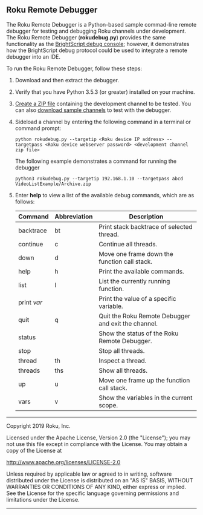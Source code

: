 ## Roku Remote Debugger

The Roku Remote Debugger is a Python-based sample commad-line remote debugger for testing and debugging Roku channels under development. The Roku Remote Debugger (**rokudebug.py**) provides the same functionality as the [BrightScript debug console](https://developer.roku.com/docs/developer-program/debugging/debugging-channels.md#brightscript-console-port-8085-commands); however, it demonstrates how the BrightScript debug protocol could be used to integrate a remote debugger into an IDE.

To run the Roku Remote Debugger, follow these steps: 

1. Download and then extract the debugger.

2. Verify that you have Python 3.5.3 (or greater) installed on your machine.

3. [Create a ZIP file](docs/developer-program/getting-started/hello-world.md#compressing-the-contents-of-the-hello-world-directory) containing the development channel to be tested. You can also [download sample channels](https://github.com/rokudev/samples) to test with the debugger.

4. Sideload a channel by entering the following command in a terminal or command prompt:

   `python rokudebug.py --targetip <Roku device IP address> --targetpass <Roku device webserver password> <development channel zip file>` 

   The following example demonstrates a command for running the debugger

   `python3 rokudebug.py --targetip 192.168.1.10 --targetpass abcd VideoListExample/Archive.zip`

5. Enter **help** to view a list of the available debug commands, which are as follows:

   | Command   | Abbreviation | Description                                         |
   | --------- | ------------ | --------------------------------------------------- |
   | backtrace | bt           | Print stack backtrace of selected thread.           |
   | continue  | c            | Continue all threads.                               |
   | down      | d            | Move one frame down the function call stack.        |
   | help      | h            | Print the available commands.                       |
   | list      | l            | List the currently running function.                |
   | print *var*     |              | Print the value of a specific variable.                      |
   | quit      | q            | Quit the Roku Remote Debugger and exit the channel. |
   | status    |              | Show the status of the Roku Remote Debugger.        |
   | stop      |              | Stop all threads.                                   |
   | thread    | th           | Inspect a thread.                                   |
   | threads   | ths          | Show all threads.                                   |
   | up        | u            | Move one frame up the function call stack.          |
   | vars      | v            | Show the variables in the current scope.            |
***
 Copyright 2019 Roku, Inc.

Licensed under the Apache License, Version 2.0 (the "License"); you may not use this file except in compliance with the License. You may obtain a copy of the License at

http://www.apache.org/licenses/LICENSE-2.0

Unless required by applicable law or agreed to in writing, software distributed under the License is distributed on an "AS IS" BASIS, WITHOUT WARRANTIES OR CONDITIONS OF ANY KIND, either express or implied. See the License for the specific language governing permissions and limitations under the License.
 ***
